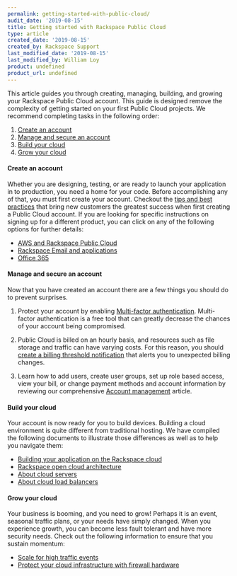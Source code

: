 ```yaml
---
permalink: getting-started-with-public-cloud/
audit_date: '2019-08-15'
title: Getting started with Rackspace Public Cloud
type: article
created_date: '2019-08-15'
created_by: Rackspace Support
last_modified_date: '2019-08-15'
last_modified_by: William Loy
product: undefined
product_url: undefined
---
```


This article guides you through creating, managing, building, and growing your Rackspace Public Cloud account. This guide is designed remove the complexity of getting started on your first Public Cloud projects. We recommend completing tasks in the following order:

1. [Create an account](#create-an-account)
2. [Manage and secure an account](#manage-and-secure-an-account)
3. [Build your cloud](#build-your-cloud)
4. [Grow your cloud](#grow-your-cloud)

#### Create an account

Whether you are designing, testing, or are ready to launch your application in to production, you need a home for your code. Before accomplishing any of that, you must first create your account. Checkout the [tips and best practices](/how-to/sign-up-for-rackspace-services/#fanatical-support-for-aws-or-rackspace-public-cloud/) that bring new customers the greatest success when first creating a Public Cloud account. If you are looking for specific instructions on signing up for a different product, you can click on any of the following options for further details:

-	[AWS and Rackspace Public Cloud](/how-to/sign-up-for-rackspace-services/#fanatical-support-for-aws-or-rackspace-public-cloud)
-	[Rackspace Email and applications](/how-to/sign-up-for-rackspace-services/#rackspace-email-and-applications)
-	[Office 365](/how-to/sign-up-for-rackspace-services/#office-365)


#### Manage and secure an account

Now that you have created an account there are a few things you should do to prevent surprises.

1. Protect your account by enabling [Multi-factor authentication](/how-to/multi-factor-authentication-from-the-cloud-control-panel/). Multi-factor authentication is a free tool that can greatly decrease the chances of your account being compromised.

2. Public Cloud is billed on an hourly basis, and resources such as file storage and traffic can have varying costs. For this reason, you should [create a billing threshold notification](/how-to/billing-services-overview/#set-a-billing-threshold/) that alerts you to unexpected billing changes.

3. Learn how to add users, create user groups, set up role based access, view your bill, or change payment methods and account information by reviewing our comprehensive [Account management](/how-to/account-management/) article.

#### Build your cloud

Your account is now ready for you to build devices. Building a cloud environment is quite different from traditional hosting. We have compiled the following documents to illustrate those differences as well as to help you navigate them:

- [Building your application on the Rackspace cloud](/how-to/build-your-application-on-the-rackspace-cloud/)
- [Rackspace open cloud architecture](/how-to/rackspace-open-cloud-reference-architecture/)
- [About cloud servers](/how-to/cloud-servers/)
- [About cloud load balancers](/how-to/cloud-load-balancers/)

#### Grow your cloud

Your business is booming, and you need to grow! Perhaps it is an event, seasonal traffic plans, or your needs have simply changed. When you experience growth, you can become less fault tolerant and have more security needs. Check out the following information to ensure that you sustain momentum:

- [Scale for high traffic events](/how-to/prepare-for-high-traffic-events/)
- [Protect your cloud infrastructure with firewall hardware](/how-to/rackconnect/)
